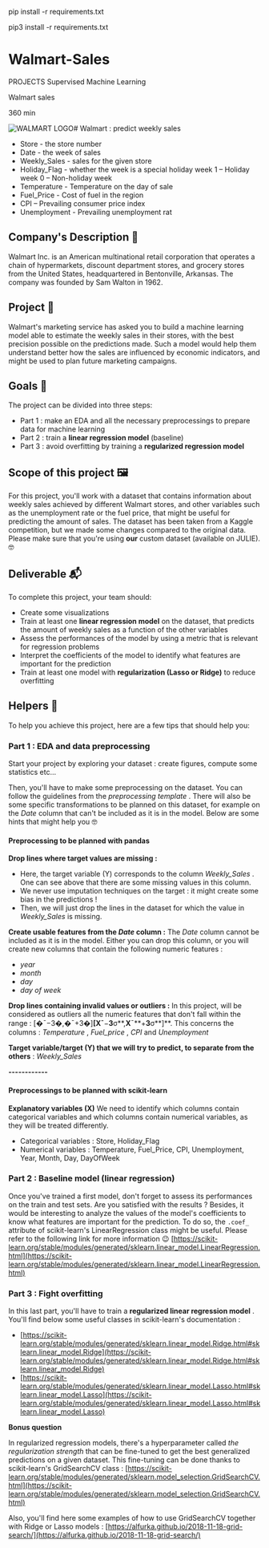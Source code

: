 pip install -r requirements.txt

pip3 install -r requirements.txt

# Walmart-Sales

PROJECTS Supervised Machine Learning

Walmart sales

360 min

![WALMART LOGO](https://www.bestdesigns.co/uploads/inspiration_images/4350/990__1511457498_404_walmart.png)# Walmart : predict weekly sales

* Store - the store number
* Date - the week of sales
* Weekly_Sales - sales for the given store
* Holiday_Flag - whether the week is a special holiday week 1 – Holiday week 0 – Non-holiday week
* Temperature - Temperature on the day of sale
* Fuel_Price - Cost of fuel in the region
* CPI – Prevailing consumer price index
* Unemployment - Prevailing unemployment rat

## Company's Description 📇

Walmart Inc. is an American multinational retail corporation that operates a chain of hypermarkets, discount department stores, and grocery stores from the United States, headquartered in Bentonville, Arkansas. The company was founded by Sam Walton in 1962.

## Project 🚧

Walmart's marketing service has asked you to build a machine learning model able to estimate the weekly sales in their stores, with the best precision possible on the predictions made. Such a model would help them understand better how the sales are influenced by economic indicators, and might be used to plan future marketing campaigns.

## Goals 🎯

The project can be divided into three steps:

* Part 1 : make an EDA and all the necessary preprocessings to prepare data for machine learning
* Part 2 : train a **linear regression model** (baseline)
* Part 3 : avoid overfitting by training a **regularized regression model**

## Scope of this project 🖼️

For this project, you'll work with a dataset that contains information about weekly sales achieved by different Walmart stores, and other variables such as the unemployment rate or the fuel price, that might be useful for predicting the amount of sales. The dataset has been taken from a Kaggle competition, but we made some changes compared to the original data. Please make sure that you're using **our** custom dataset (available on JULIE). 🤓

## Deliverable 📬

To complete this project, your team should:

* Create some visualizations
* Train at least one **linear regression model** on the dataset, that predicts the amount of weekly sales as a function of the other variables
* Assess the performances of the model by using a metric that is relevant for regression problems
* Interpret the coefficients of the model to identify what features are important for the prediction
* Train at least one model with **regularization (Lasso or Ridge)** to reduce overfitting

## Helpers 🦮

To help you achieve this project, here are a few tips that should help you:

### Part 1 : EDA and data preprocessing

Start your project by exploring your dataset : create figures, compute some statistics etc...

Then, you'll have to make some preprocessing on the dataset. You can follow the guidelines from the  *preprocessing template* . There will also be some specific transformations to be planned on this dataset, for example on the *Date* column that can't be included as it is in the model. Below are some hints that might help you 🤓

#### Preprocessing to be planned with pandas

**Drop lines where target values are missing :**

* Here, the target variable (Y) corresponds to the column  *Weekly_Sales* . One can see above that there are some missing values in this column.
* We never use imputation techniques on the target : it might create some bias in the predictions !
* Then, we will just drop the lines in the dataset for which the value in *Weekly_Sales* is missing.

**Create usable features from the *Date* column :** The *Date* column cannot be included as it is in the model. Either you can drop this column, or you will create new columns that contain the following numeric features :

* *year*
* *month*
* *day*
* *day of week*

**Drop lines containing invalid values or outliers :** In this project, will be considered as outliers all the numeric features that don't fall within the range : [�ˉ−3�,�ˉ+3�]**[**X**ˉ**−**3**σ**,**X**ˉ**+**3**σ**]**. This concerns the columns :  *Temperature* ,  *Fuel_price* , *CPI* and *Unemployment*

**Target variable/target (Y) that we will try to predict, to separate from the others** : *Weekly_Sales*

**------------**

#### Preprocessings to be planned with scikit-learn

**Explanatory variables (X)** We need to identify which columns contain categorical variables and which columns contain numerical variables, as they will be treated differently.

* Categorical variables : Store, Holiday_Flag
* Numerical variables : Temperature, Fuel_Price, CPI, Unemployment, Year, Month, Day, DayOfWeek

### Part 2 : Baseline model (linear regression)

Once you've trained a first model, don't forget to assess its performances on the train and test sets. Are you satisfied with the results ? Besides, it would be interesting to analyze the values of the model's coefficients to know what features are important for the prediction. To do so, the `.coef_` attribute of scikit-learn's LinearRegression class might be useful. Please refer to the following link for more information 😉 [https://scikit-learn.org/stable/modules/generated/sklearn.linear_model.LinearRegression.html](https://scikit-learn.org/stable/modules/generated/sklearn.linear_model.LinearRegression.html)

### Part 3 : Fight overfitting

In this last part, you'll have to train a  **regularized linear regression model** . You'll find below some useful classes in scikit-learn's documentation :

* [https://scikit-learn.org/stable/modules/generated/sklearn.linear_model.Ridge.html#sklearn.linear_model.Ridge](https://scikit-learn.org/stable/modules/generated/sklearn.linear_model.Ridge.html#sklearn.linear_model.Ridge)
* [https://scikit-learn.org/stable/modules/generated/sklearn.linear_model.Lasso.html#sklearn.linear_model.Lasso](https://scikit-learn.org/stable/modules/generated/sklearn.linear_model.Lasso.html#sklearn.linear_model.Lasso)

**Bonus question**

In regularized regression models, there's a hyperparameter called *the regularization strength* that can be fine-tuned to get the best generalized predictions on a given dataset. This fine-tuning can be done thanks to scikit-learn's GridSearchCV class : [https://scikit-learn.org/stable/modules/generated/sklearn.model_selection.GridSearchCV.html](https://scikit-learn.org/stable/modules/generated/sklearn.model_selection.GridSearchCV.html)

Also, you'll find here some examples of how to use GridSearchCV together with Ridge or Lasso models : [https://alfurka.github.io/2018-11-18-grid-search/](https://alfurka.github.io/2018-11-18-grid-search/)
